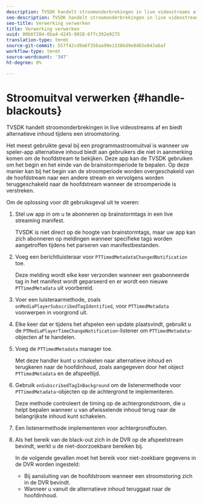 ```yaml
---
description: TVSDK handelt stroomonderbrekingen in live videostreams af en biedt alternatieve inhoud tijdens een stroomstoring.
seo-description: TVSDK handelt stroomonderbrekingen in live videostreams af en biedt alternatieve inhoud tijdens een stroomstoring.
seo-title: Verwerking verwerken
title: Verwerking verwerken
uuid: 00b6f204-6ba4-4245-9028-6f7c392e9275
translation-type: tm+mt
source-git-commit: 557f42cd9a6f356aa99e13386d9e8d65e043a6af
workflow-type: tm+mt
source-wordcount: '347'
ht-degree: 0%

---
```



# Stroomuitval verwerken {#handle-blackouts}

TVSDK handelt stroomonderbrekingen in live videostreams af en biedt alternatieve inhoud tijdens een stroomstoring.

Het meest gebruikte geval bij een programmastroomuitval is wanneer uw speler-app alternatieve inhoud biedt aan gebruikers die niet in aanmerking komen om de hoofdstream te bekijken. Deze app kan de TVSDK gebruiken om het begin en het einde van de brainstormperiode te bepalen. Op deze manier kan bij het begin van de stroomperiode worden overgeschakeld van de hoofdstream naar een andere stream en vervolgens worden teruggeschakeld naar de hoofdstream wanneer de stroomperiode is verstreken.

Om de oplossing voor dit gebruiksgeval uit te voeren:

1. Stel uw app in om u te abonneren op brainstormtags in een live streaming manifest.

   TVSDK is niet direct op de hoogte van brainstormtags, maar uw app kan zich abonneren op meldingen wanneer specifieke tags worden aangetroffen tijdens het parseren van manifestbestanden.
1. Voeg een berichtluisteraar voor `PTTimedMetadataChangedNotification` toe.

   Deze melding wordt elke keer verzonden wanneer een geabonneerde tag in het manifest wordt geparseerd en er wordt een nieuwe `PTTimedMetadata` uit voorbereid.

1. Voer een luisteraarmethode, zoals `onMediaPlayerSubscribedTagIdentified`, voor `PTTimedMetadata` voorwerpen in voorgrond uit.

1. Elke keer dat er tijdens het afspelen een update plaatsvindt, gebruikt u de `PTMediaPlayerTimeChangeNotification`-listener om `PTTimedMetadata`-objecten af te handelen.

1. Voeg de `PTTimedMetadata` manager toe.

   Met deze handler kunt u schakelen naar alternatieve inhoud en terugkeren naar de hoofdinhoud, zoals aangegeven door het object `PTTimedMetadata` en de afspeeltijd.

1. Gebruik `onSubscribedTagInBackground` om de listenermethode voor `PTTimedMetadata`-objecten op de achtergrond te implementeren.

   Deze methode controleert de timing op de achtergrondstroom, die u helpt bepalen wanneer u van afwisselende inhoud terug naar de belangrijkste inhoud kunt schakelen.

1. Een listenermethode implementeren voor achtergrondfouten.
1. Als het bereik van de black-out zich in de DVR op de afspeelstream bevindt, werkt u de niet-doorzoekbare bereiken bij.

   In de volgende gevallen moet het bereik voor niet-zoekbare gegevens in de DVR worden ingesteld:

   * Bij aansluiting van de hoofdstroom wanneer een stroomstoring zich in de DVR bevindt.
   * Wanneer u vanuit de alternatieve inhoud teruggaat naar de hoofdinhoud.